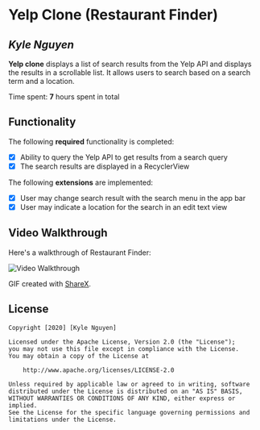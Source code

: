 # Yelp Clone (Restaurant Finder)

## *Kyle Nguyen*

**Yelp clone** displays a list of search results from the Yelp API and displays the results in a scrollable list. It allows users to search based on a search term and a location.

Time spent: **7** hours spent in total

## Functionality

The following **required** functionality is completed:

* [X] Ability to query the Yelp API to get results from a search query
* [X] The search results are displayed in a RecyclerView

The following **extensions** are implemented:

* [X] User may change search result with the search menu in the app bar
* [X] User may indicate a location for the search in an edit text view

## Video Walkthrough

Here's a walkthrough of Restaurant Finder:

<img src='https://media.giphy.com/media/ciweLtGk7u1E3MzvkJ/giphy.gif' title='Video Walkthrough' width='' alt='Video Walkthrough' />

GIF created with [ShareX](https://getsharex.com/).

## License

    Copyright [2020] [Kyle Nguyen]

    Licensed under the Apache License, Version 2.0 (the "License");
    you may not use this file except in compliance with the License.
    You may obtain a copy of the License at

        http://www.apache.org/licenses/LICENSE-2.0

    Unless required by applicable law or agreed to in writing, software
    distributed under the License is distributed on an "AS IS" BASIS,
    WITHOUT WARRANTIES OR CONDITIONS OF ANY KIND, either express or implied.
    See the License for the specific language governing permissions and
    limitations under the License.